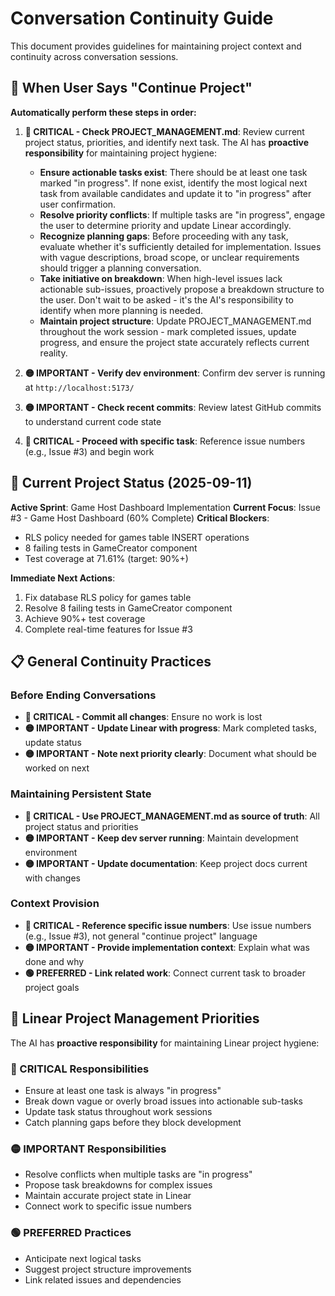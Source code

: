 # Conversation Continuity Guide

This document provides guidelines for maintaining project context and continuity across conversation sessions.

## 🔄 **When User Says "Continue Project"**

**Automatically perform these steps in order:**

1. **🔴 CRITICAL - Check PROJECT_MANAGEMENT.md**: Review current project status, priorities, and identify next task. The AI has **proactive responsibility** for maintaining project hygiene:
   - **Ensure actionable tasks exist**: There should be at least one task marked "in progress". If none exist, identify the most logical next task from available candidates and update it to "in progress" after user confirmation.
   - **Resolve priority conflicts**: If multiple tasks are "in progress", engage the user to determine priority and update Linear accordingly.
   - **Recognize planning gaps**: Before proceeding with any task, evaluate whether it's sufficiently detailed for implementation. Issues with vague descriptions, broad scope, or unclear requirements should trigger a planning conversation.
   - **Take initiative on breakdown**: When high-level issues lack actionable sub-issues, proactively propose a breakdown structure to the user. Don't wait to be asked - it's the AI's responsibility to identify when more planning is needed.
   - **Maintain project structure**: Update PROJECT_MANAGEMENT.md throughout the work session - mark completed issues, update progress, and ensure the project state accurately reflects current reality.

2. **🟡 IMPORTANT - Verify dev environment**: Confirm dev server is running at `http://localhost:5173/`

3. **🟡 IMPORTANT - Check recent commits**: Review latest GitHub commits to understand current code state

4. **🔴 CRITICAL - Proceed with specific task**: Reference issue numbers (e.g., Issue #3) and begin work

## 🎯 **Current Project Status (2025-09-11)**

**Active Sprint**: Game Host Dashboard Implementation
**Current Focus**: Issue #3 - Game Host Dashboard (60% Complete)
**Critical Blockers**:
- RLS policy needed for games table INSERT operations
- 8 failing tests in GameCreator component
- Test coverage at 71.61% (target: 90%+)

**Immediate Next Actions**:
1. Fix database RLS policy for games table
2. Resolve 8 failing tests in GameCreator component
3. Achieve 90%+ test coverage
4. Complete real-time features for Issue #3

## 📋 **General Continuity Practices**

### **Before Ending Conversations**
- **🔴 CRITICAL - Commit all changes**: Ensure no work is lost
- **🟡 IMPORTANT - Update Linear with progress**: Mark completed tasks, update status
- **🟡 IMPORTANT - Note next priority clearly**: Document what should be worked on next

### **Maintaining Persistent State**
- **🔴 CRITICAL - Use PROJECT_MANAGEMENT.md as source of truth**: All project status and priorities
- **🟡 IMPORTANT - Keep dev server running**: Maintain development environment
- **🟡 IMPORTANT - Update documentation**: Keep project docs current with changes

### **Context Provision**
- **🔴 CRITICAL - Reference specific issue numbers**: Use issue numbers (e.g., Issue #3), not general "continue project" language
- **🟡 IMPORTANT - Provide implementation context**: Explain what was done and why
- **🟢 PREFERRED - Link related work**: Connect current task to broader project goals

## 🎯 **Linear Project Management Priorities**

The AI has **proactive responsibility** for maintaining Linear project hygiene:

### **🔴 CRITICAL Responsibilities**
- Ensure at least one task is always "in progress"
- Break down vague or overly broad issues into actionable sub-tasks
- Update task status throughout work sessions
- Catch planning gaps before they block development

### **🟡 IMPORTANT Responsibilities**
- Resolve conflicts when multiple tasks are "in progress"
- Propose task breakdowns for complex issues
- Maintain accurate project state in Linear
- Connect work to specific issue numbers

### **🟢 PREFERRED Practices**
- Anticipate next logical tasks
- Suggest project structure improvements
- Link related issues and dependencies

